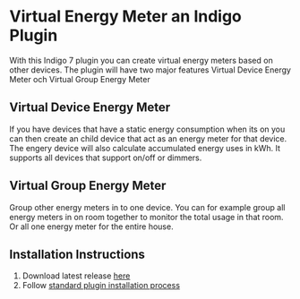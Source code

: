 # Virtual Energy Meter an Indigo Plugin
With this Indigo 7 plugin you can create virtual energy meters based on other devices.
The plugin will have two major features Virtual Device Energy Meter och Virtual Group Energy Meter
 
## Virtual Device Energy Meter 
If you have devices that have a static energy consumption when its on you can then create an child device that act as an energy meter for that device.
The engery device will also calculate accumulated energy uses in kWh. It supports all devices that support on/off or dimmers. 

## Virtual Group Energy Meter
Group other energy meters in to one device. You can for example group all energy meters in on room together to monitor the total usage in that room.
Or all one energy meter for the entire house.


## Installation Instructions

1. Download latest release [here](https://github.com/lindehoff/Indigo-VirtualEnergyMeter/releases)
2. Follow [standard plugin installation process](http://bit.ly/1e1Vc7b)
